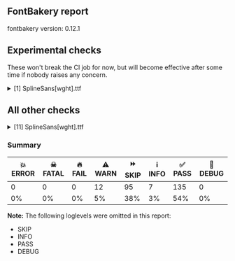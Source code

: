 ## FontBakery report

fontbakery version: 0.12.1



## Experimental checks

These won't break the CI job for now, but will become effective after some time if nobody raises any concern.


<details><summary>[1] SplineSans[wght].ttf</summary>
<div>
<details>
    <summary>⚠️ <b>WARN</b> Validate location, size and resolution of article images. <a href="https://fontbakery.readthedocs.io/en/stable/fontbakery/checks/googlefonts.article.html#"></a></summary>
    <div>







* ⚠️ **WARN** <p>Family metadata at fonts/variable does not have an article.</p>
 [code: lacks-article]



</div>
</details>
</div>
</details>




## All other checks



<details><summary>[11] SplineSans[wght].ttf</summary>
<div>
<details>
    <summary>⚠️ <b>WARN</b> Check math signs have the same width. <a href="https://fontbakery.readthedocs.io/en/stable/fontbakery/checks/universal.html#"></a></summary>
    <div>







* ⚠️ **WARN** <p>The most common width is 1049 among a set of 2 math glyphs.
The following math glyphs have a different width, though:</p>
<p>Width = 961:
less</p>
<p>Width = 1061:
equal</p>
<p>Width = 1046:
greater</p>
<p>Width = 1103:
logicalnot</p>
<p>Width = 929:
multiply</p>
<p>Width = 1001:
minus, divide</p>
 [code: width-outliers]



</div>
</details>

<details>
    <summary>⚠️ <b>WARN</b> Does the font contain a soft hyphen? <a href="https://fontbakery.readthedocs.io/en/stable/fontbakery/checks/universal.html#"></a></summary>
    <div>







* ⚠️ **WARN** <p>This font has a 'Soft Hyphen' character.</p>
 [code: softhyphen]



</div>
</details>

<details>
    <summary>⚠️ <b>WARN</b> Check font contains no unreachable glyphs <a href="https://fontbakery.readthedocs.io/en/stable/fontbakery/checks/universal.html#"></a></summary>
    <div>







* ⚠️ **WARN** <p>The following glyphs could not be reached by codepoint or substitution rules:</p>
<pre><code>- IJ_acutecomb

- circumflexbelow

- commaturnedabove

- dotbelow

- ij_acutecomb

- macronbelow

- uni0308.001

- uni030C.alt.001

- uni0326.002
</code></pre>
 [code: unreachable-glyphs]



</div>
</details>

<details>
    <summary>⚠️ <b>WARN</b> Are there any misaligned on-curve points? <a href="https://fontbakery.readthedocs.io/en/stable/fontbakery/checks/outline.html#"></a></summary>
    <div>







* ⚠️ **WARN** <p>The following glyphs have on-curve points which have potentially incorrect y coordinates:</p>
<pre><code>* dollar (U+0024): X=587.0,Y=1.0 (should be at baseline 0?)

* dollar (U+0024): X=587.0,Y=1.0 (should be at baseline 0?)

* ampersand (U+0026): X=1336.0,Y=-1.0 (should be at baseline 0?)

* ampersand (U+0026): X=1116.0,Y=-1.0 (should be at baseline 0?)

* nine (U+0039): X=358.5,Y=1452.5 (should be at cap-height 1454?)

* at (U+0040): X=1179.5,Y=-2.0 (should be at baseline 0?)

* p (U+0070): X=350.0,Y=-1.0 (should be at baseline 0?)

* t (U+0074): X=709.0,Y=-1.0 (should be at baseline 0?)

* uni00B3 (U+00B3): X=658.5,Y=1452.0 (should be at cap-height 1454?)

* uni00B5 (U+00B5): X=465.5,Y=-0.5 (should be at baseline 0?)

* thorn (U+00FE): X=346.0,Y=-1.0 (should be at baseline 0?)

* OE (U+0152): X=896.0,Y=1455.0 (should be at cap-height 1454?)

* uni0163 (U+0163): X=709.0,Y=-1.0 (should be at baseline 0?)

* tcaron (U+0165): X=709.0,Y=-1.0 (should be at baseline 0?)

* tbar (U+0167): X=700.0,Y=1.0 (should be at baseline 0?)

* uni018F (U+018F): X=518.5,Y=-2.0 (should be at baseline 0?)

* uni021B (U+021B): X=709.0,Y=-1.0 (should be at baseline 0?)

* uni2076 (U+2076): X=95.5,Y=1455.0 (should be at cap-height 1454?)

* uni2076 (U+2076): X=303.0,Y=1454.5 (should be at cap-height 1454?)
</code></pre>
 [code: found-misalignments]



</div>
</details>

<details>
    <summary>⚠️ <b>WARN</b> Ensure dotted circle glyph is present and can attach marks. <a href="https://fontbakery.readthedocs.io/en/stable/fontbakery/checks/shaping.html#"></a></summary>
    <div>







* ⚠️ **WARN** <p>No dotted circle glyph present</p>
 [code: missing-dotted-circle]



</div>
</details>

<details>
    <summary>⚠️ <b>WARN</b> Ensure soft_dotted characters lose their dot when combined with marks that replace the dot. <a href="https://fontbakery.readthedocs.io/en/stable/fontbakery/checks/shaping.html#"></a></summary>
    <div>







* ⚠️ **WARN** <p>The dot of soft dotted characters used in orthographies <em>must</em> disappear in the following strings: į̀ į́ į̂ į̃ į̄ į̌ ị̀ ị́ ị̂ ị̃ ị̄</p>
<p>The dot of soft dotted characters <em>should</em> disappear in other cases, for example: i̦̇ i̦̊ i̦̋ ǐ̦ i̦̒ j̦̀ j̦́ ĵ̦ j̦̃ j̦̄ j̦̆ j̦̇ j̦̈ j̦̊ j̦̋ ǰ̦ j̦̒ į̆ į̇ į̈</p>
<p>Your font fully covers the following languages that require the soft-dotted feature: Dutch (Latn, 31,709,104 speakers), Lithuanian (Latn, 2,357,094 speakers).</p>
<p>Your font does <em>not</em> cover the following languages that require the soft-dotted feature: Igbo (Latn, 27,823,640 speakers), Dii (Latn, 71,000 speakers), Koonzime (Latn, 40,000 speakers), Makaa (Latn, 221,000 speakers), Ebira (Latn, 2,200,000 speakers), Bete-Bendi (Latn, 100,000 speakers), Ekpeye (Latn, 226,000 speakers), South Central Banda (Latn, 244,000 speakers), Fur (Latn, 1,230,163 speakers), Kpelle, Guinea (Latn, 622,000 speakers), Navajo (Latn, 166,319 speakers), Nateni (Latn, 100,000 speakers), Nzakara (Latn, 50,000 speakers), Ijo, Southeast (Latn, 2,471,000 speakers), Avokaya (Latn, 100,000 speakers), Dan (Latn, 1,099,244 speakers), Belarusian (Cyrl, 10,064,517 speakers), Ejagham (Latn, 120,000 speakers), Mango (Latn, 77,000 speakers), Yala (Latn, 200,000 speakers), Mfumte (Latn, 79,000 speakers), Bafut (Latn, 158,146 speakers), Ma’di (Latn, 584,000 speakers), Sar (Latn, 500,000 speakers), Lugbara (Latn, 2,200,000 speakers), Ukrainian (Cyrl, 29,273,587 speakers), Basaa (Latn, 332,940 speakers), Aghem (Latn, 38,843 speakers), Cicipu (Latn, 44,000 speakers), Gulay (Latn, 250,478 speakers), Mundani (Latn, 34,000 speakers), Zapotec (Latn, 490,000 speakers), Ngbaka (Latn, 1,020,000 speakers), Kom (Latn, 360,685 speakers), Southern Kisi (Latn, 360,000 speakers).</p>
 [code: soft-dotted]



</div>
</details>

<details>
    <summary>⚠️ <b>WARN</b> Check for codepoints not covered by METADATA subsets. <a href="https://fontbakery.readthedocs.io/en/stable/fontbakery/checks/googlefonts.subsets.html#"></a></summary>
    <div>







* ⚠️ **WARN** <p>The following codepoints supported by the font are not covered by
any subsets defined in the font's metadata file, and will never
be served. You can solve this by either manually adding additional
subset declarations to METADATA.pb, or by editing the glyphset
definitions.</p>
<ul>
<li>U+02C7 CARON: try adding one of: yi, tifinagh, canadian-aboriginal</li>
<li>U+02D8 BREVE: try adding one of: yi, canadian-aboriginal</li>
<li>U+02D9 DOT ABOVE: try adding one of: yi, canadian-aboriginal</li>
<li>U+02DB OGONEK: try adding one of: yi, canadian-aboriginal</li>
<li>U+02DD DOUBLE ACUTE ACCENT: not included in any glyphset definition</li>
<li>U+0302 COMBINING CIRCUMFLEX ACCENT: try adding one of: coptic, tifinagh, math, cherokee</li>
<li>U+0306 COMBINING BREVE: try adding one of: tifinagh, old-permic</li>
<li>U+0307 COMBINING DOT ABOVE: try adding one of: coptic, canadian-aboriginal, syriac, malayalam, math, tifinagh, tai-le, old-permic</li>
<li>U+030A COMBINING RING ABOVE: try adding syriac</li>
<li>U+030B COMBINING DOUBLE ACUTE ACCENT: try adding one of: osage, cherokee</li>
<li>U+030C COMBINING CARON: try adding one of: tai-le, cherokee</li>
<li>U+0312 COMBINING TURNED COMMA ABOVE: not included in any glyphset definition</li>
<li>U+0326 COMBINING COMMA BELOW: not included in any glyphset definition</li>
<li>U+0327 COMBINING CEDILLA: not included in any glyphset definition</li>
<li>U+0328 COMBINING OGONEK: not included in any glyphset definition</li>
<li>U+032D COMBINING CIRCUMFLEX ACCENT BELOW: try adding syriac</li>
<li>U+0331 COMBINING MACRON BELOW: try adding one of: gothic, syriac, caucasian-albanian, cherokee, tifinagh</li>
<li>U+1ECA LATIN CAPITAL LETTER I WITH DOT BELOW: try adding vietnamese</li>
<li>U+1ECB LATIN SMALL LETTER I WITH DOT BELOW: try adding vietnamese</li>
<li>U+1ECC LATIN CAPITAL LETTER O WITH DOT BELOW: try adding vietnamese</li>
<li>U+1ECD LATIN SMALL LETTER O WITH DOT BELOW: try adding vietnamese</li>
<li>U+1EE4 LATIN CAPITAL LETTER U WITH DOT BELOW: try adding vietnamese</li>
<li>U+1EE5 LATIN SMALL LETTER U WITH DOT BELOW: try adding vietnamese</li>
<li>U+2000 EN QUAD: not included in any glyphset definition</li>
<li>U+2001 EM QUAD: not included in any glyphset definition</li>
<li>U+2003 EM SPACE: try adding nushu</li>
<li>U+2004 THREE-PER-EM SPACE: not included in any glyphset definition</li>
<li>U+2005 FOUR-PER-EM SPACE: not included in any glyphset definition</li>
<li>U+2006 SIX-PER-EM SPACE: not included in any glyphset definition</li>
<li>U+2007 FIGURE SPACE: not included in any glyphset definition</li>
<li>U+2008 PUNCTUATION SPACE: not included in any glyphset definition</li>
<li>U+200A HAIR SPACE: not included in any glyphset definition</li>
<li>U+2021 DOUBLE DAGGER: try adding adlam</li>
<li>U+202F NARROW NO-BREAK SPACE: try adding one of: yi, mongolian</li>
<li>U+205F MEDIUM MATHEMATICAL SPACE: not included in any glyphset definition</li>
<li>U+2070 SUPERSCRIPT ZERO: not included in any glyphset definition</li>
<li>U+2075 SUPERSCRIPT FIVE: not included in any glyphset definition</li>
<li>U+2076 SUPERSCRIPT SIX: not included in any glyphset definition</li>
<li>U+2077 SUPERSCRIPT SEVEN: not included in any glyphset definition</li>
<li>U+2078 SUPERSCRIPT EIGHT: not included in any glyphset definition</li>
<li>U+2079 SUPERSCRIPT NINE: not included in any glyphset definition</li>
<li>U+2080 SUBSCRIPT ZERO: not included in any glyphset definition</li>
<li>U+2081 SUBSCRIPT ONE: not included in any glyphset definition</li>
<li>U+2082 SUBSCRIPT TWO: not included in any glyphset definition</li>
<li>U+2083 SUBSCRIPT THREE: not included in any glyphset definition</li>
<li>U+2084 SUBSCRIPT FOUR: not included in any glyphset definition</li>
<li>U+2085 SUBSCRIPT FIVE: not included in any glyphset definition</li>
<li>U+2086 SUBSCRIPT SIX: not included in any glyphset definition</li>
<li>U+2087 SUBSCRIPT SEVEN: not included in any glyphset definition</li>
<li>U+2088 SUBSCRIPT EIGHT: not included in any glyphset definition</li>
<li>U+2089 SUBSCRIPT NINE: not included in any glyphset definition</li>
<li>U+215B VULGAR FRACTION ONE EIGHTH: not included in any glyphset definition</li>
<li>U+215C VULGAR FRACTION THREE EIGHTHS: not included in any glyphset definition</li>
<li>U+215D VULGAR FRACTION FIVE EIGHTHS: not included in any glyphset definition</li>
<li>U+215E VULGAR FRACTION SEVEN EIGHTHS: not included in any glyphset definition</li>
<li>U+FB01 LATIN SMALL LIGATURE FI: not included in any glyphset definition</li>
<li>U+FB02 LATIN SMALL LIGATURE FL: not included in any glyphset definition</li>
</ul>
<p>Or you can add the above codepoints to one of the subsets supported by the font: <code>cyrillic-ext</code>, <code>greek-ext</code>, <code>latin</code>, <code>latin-ext</code></p>
 [code: unreachable-subsetting]



</div>
</details>

<details>
    <summary>⚠️ <b>WARN</b> Is there kerning info for non-ligated sequences? <a href="https://fontbakery.readthedocs.io/en/stable/fontbakery/checks/googlefonts.gpos.html#"></a></summary>
    <div>







* ⚠️ **WARN** <p>GPOS table lacks kerning info for the following non-ligated sequences:</p>
<pre><code>- f + i

- f + l
</code></pre>
 [code: lacks-kern-info]



</div>
</details>

<details>
    <summary>⚠️ <b>WARN</b> Ensure fonts have ScriptLangTags declared on the 'meta' table. <a href="https://fontbakery.readthedocs.io/en/stable/fontbakery/checks/googlefonts.meta.html#"></a></summary>
    <div>







* ⚠️ **WARN** <p>This font file does not have a 'meta' table.</p>
 [code: lacks-meta-table]



</div>
</details>

<details>
    <summary>⚠️ <b>WARN</b> Ensure Stylistic Sets have description. <a href="https://fontbakery.readthedocs.io/en/stable/fontbakery/checks/googlefonts.gsub.html#"></a></summary>
    <div>







* ⚠️ **WARN** <p>The stylistic set ss01 lacks a description string on the 'name' table.</p>
 [code: missing-description]



* ⚠️ **WARN** <p>The stylistic set ss02 lacks a description string on the 'name' table.</p>
 [code: missing-description]



* ⚠️ **WARN** <p>The stylistic set ss03 lacks a description string on the 'name' table.</p>
 [code: missing-description]



</div>
</details>

<details>
    <summary>⚠️ <b>WARN</b> Checking OS/2 achVendID. <a href="https://fontbakery.readthedocs.io/en/stable/fontbakery/checks/googlefonts.os2.html#"></a></summary>
    <div>







* ⚠️ **WARN** <p>OS/2 VendorID value 'NONE' is not yet recognized. If you registered it recently, then it's safe to ignore this warning message. Otherwise, you should set it to your own unique 4 character code, and register it with Microsoft at <a href="https://www.microsoft.com/typography/links/vendorlist.aspx">https://www.microsoft.com/typography/links/vendorlist.aspx</a></p>
 [code: unknown]



</div>
</details>
</div>
</details>




### Summary

| 💥 ERROR | ☠ FATAL | 🔥 FAIL | ⚠️ WARN | ⏩ SKIP | ℹ️ INFO | ✅ PASS | 🔎 DEBUG | 
| ---|---|---|---|---|---|---|---|
| 0 | 0 | 0 | 12 | 95 | 7 | 135 | 0 | 
| 0% | 0% | 0% | 5% | 38% | 3% | 54% | 0% | 



**Note:** The following loglevels were omitted in this report:


* SKIP
* INFO
* PASS
* DEBUG
